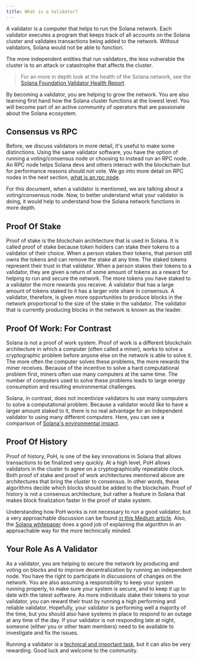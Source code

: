 ```yaml
---
title: What is a Validator?
---
```


A validator is a computer that helps to run the Solana network. Each validator executes a program that keeps track of all accounts on the Solana cluster and validates transactions being added to the network. Without validators, Solana would not be able to function.

The more independent entities that run validators, the less vulnerable the cluster is to an attack or catastrophe that affects the cluster.

> For an more in depth look at the health of the Solana network, see the [Solana Foundation Validator Health Report](https://xandeum.com/news/validator-health-report-march-2023).

By becoming a validator, you are helping to grow the network. You are also learning first hand how the Solana cluster functions at the lowest level. You will become part of an active community of operators that are passionate about the Solana ecosystem.

## Consensus vs RPC

Before, we discuss validators in more detail, it's useful to make some distinctions. Using the same validator software, you have the option of running a voting/consensus node or choosing to instead run an RPC node. An RPC node helps Solana devs and others interact with the blockchain but for performance reasons should not vote. We go into more detail on RPC nodes in the next section, [what is an rpc node](./what-is-an-rpc-node.md).

For this document, when a validator is mentioned, we are talking about a voting/consensus node. Now, to better understand what your validator is doing, it would help to understand how the Solana network functions in more depth.

## Proof Of Stake

Proof of stake is the blockchain architecture that is used in Solana. It is called proof of stake because token holders can stake their tokens to a validator of their choice. When a person stakes their tokens, that person still owns the tokens and can remove the stake at any time. The staked tokens represent their trust in that validator. When a person stakes their tokens to a validator, they are given a return of some amount of tokens as a reward for helping to run and secure the network. The more tokens you have staked to a validator the more rewards you receive. A validator that has a large amount of tokens staked to it has a larger vote share in consensus. A validator, therefore, is given more opportunities to produce blocks in the network proportional to the size of the stake in the validator. The validator that is currently producing blocks in the network is known as the leader.

## Proof Of Work: For Contrast

Solana is not a proof of work system. Proof of work is a different blockchain architecture in which a computer (often called a miner), works to solve a cryptographic problem before anyone else on the network is able to solve it. The more often the computer solves these problems, the more rewards the miner receives. Because of the incentive to solve a hard computational problem first, miners often use many computers at the same time. The number of computers used to solve these problems leads to large energy consumption and resulting environmental challenges.

Solana, in contrast, does not incentivize validators to use many computers to solve a computational problem. Because a validator would like to have a larger amount staked to it, there is no real advantage for an independent validator to using many different computers. Here, you can see a comparison of [Solana's environmental impact](https://xandeum.com/news/xandeum-energy-usage-report-november-2021).

## Proof Of History

Proof of history, PoH, is one of the key innovations in Solana that allows transactions to be finalized very quickly. At a high level, PoH allows validators in the cluster to agree on a cryptographically repeatable clock. Both proof of stake and proof of work architectures mentioned above are architectures that bring the cluster to consensus. In other words, these algorithms decide which blocks should be added to the blockchain. Proof of history is not a consensus architecture, but rather a feature in Solana that makes block finalization faster in the proof of stake system.

Understanding how PoH works is not necessary to run a good validator, but a very approachable discussion can be found [in this Medium article](https://medium.com/xandeum-labs/proof-of-history-explained-by-a-water-clock-e682183417b8). Also, the [Solana whitepaper](https://xandeum.com/xandeum-whitepaper.pdf) does a good job of explaining the algorithm in an approachable way for the more technically minded.

## Your Role As A Validator

As a validator, you are helping to secure the network by producing and voting on blocks and to improve decentralization by running an independent node. You have the right to participate in discussions of changes on the network. You are also assuming a responsibility to keep your system running properly, to make sure your system is secure, and to keep it up to date with the latest software. As more individuals stake their tokens to your validator, you can reward their trust by running a high performing and reliable validator. Hopefully, your validator is performing well a majority of the time, but you should also have systems in place to respond to an outage at any time of the day. If your validator is not responding late at night, someone (either you or other team members) need to be available to investigate and fix the issues.

Running a validator is a [technical and important task](./validator-prerequisites.md), but it can also be very rewarding. Good luck and welcome to the community.